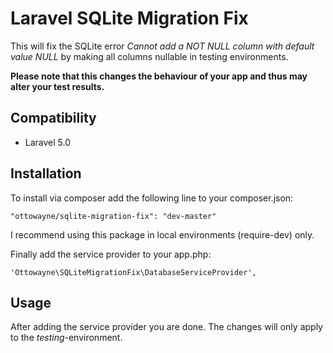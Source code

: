 # Laravel SQLite Migration Fix

This will fix the SQLite error *Cannot add a NOT NULL column with default value NULL* by making all columns nullable in testing environments.

**Please note that this changes the behaviour of your app and thus may alter your test results.**

## Compatibility

* Laravel 5.0

## Installation

To install via composer add the following line to your composer.json:

```
"ottowayne/sqlite-migration-fix": "dev-master"
```

I recommend using this package in local environments (require-dev) only.

Finally add the service provider to your app.php:

```
'Ottowayne\SQLiteMigrationFix\DatabaseServiceProvider',
```

## Usage

After adding the service provider you are done. The changes will only apply to the *testing*-environment.
